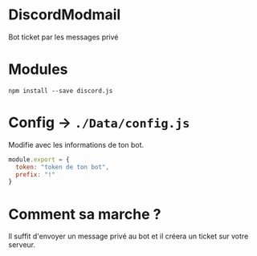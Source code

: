 # DiscordModmail
Bot ticket par les messages privé

# Modules
```
npm install --save discord.js
```

# Config -> `./Data/config.js`
Modifie avec les informations de ton bot.
```js
module.export = {
  token: "token de ton bot",
  prefix: "!"
}
```

# Comment sa marche ?
Il suffit d'envoyer un message privé au bot et il créera un ticket sur votre serveur.
